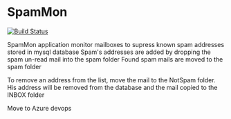 # SpamMon

[![Build Status](https://travis-ci.org/xmayeur/spammon.svg?branch=master)](https://travis-ci.org/xmayeur/spammon)

 SpamMon application monitor mailboxes to supress known spam addresses stored in mysql database
 Spam's addresses are added by dropping the spam un-read mail into the spam folder
 Found spam mails are moved to the spam folder

 To remove an address from the list, move the mail to the NotSpam folder.
 His address will be removed from the database and the mail copied to the INBOX folder

Move to Azure devops
